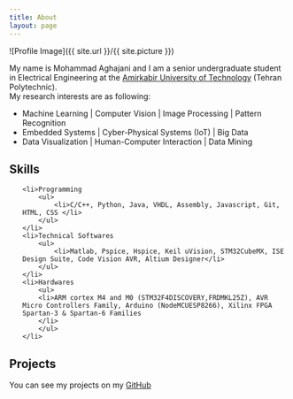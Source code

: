 ```yaml
---
title: About
layout: page
---
```

![Profile Image]({{ site.url }}/{{ site.picture }})

<p>
My name is Mohammad Aghajani and I am a senior undergraduate student in Electrical Engineering at the <a href="aut.ac.ir/en" style="border:0;outline:0">Amirkabir University of Technology</a> (Tehran Polytechnic).<br>
My research interests are as following:
<ul class="skill-list">
	<li> Machine Learning | Computer Vision | Image Processing | Pattern Recognition  </li>
	<li> Embedded Systems | Cyber-Physical Systems (IoT) | Big Data </li>
	<li> Data Visualization | Human-Computer Interaction | Data Mining </li>
</ul>
</p>

<h2>Skills</h2>
<ul class="skill-list">
	
	<li>Programming
		<ul>
			<li>C/C++, Python, Java, VHDL, Assembly, Javascript, Git, HTML, CSS </li>
		</ul>
	</li>
	<li>Technical Softwares
		<ul>
			<li>Matlab, Pspice, Hspice, Keil uVision, STM32CubeMX, ISE Design Suite, Code Vision AVR, Altium Designer</li>
		</ul>
	</li>
	<li>Hardwares
		<ul>
		<li>ARM cortex M4 and M0 (STM32F4DISCOVERY,FRDMKL25Z), AVR Micro Controllers Family, Arduino (NodeMCUESP8266), Xilinx FPGA Spartan-3 & Spartan-6 Families
		</li>
		</ul>
	</li>

</ul>

<h2>Projects</h2>
<p> You can see my projects on my <a href="https://github.com/mohammad-aghajani" style="border:0;outline:0">GitHub</a></p>
